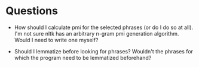 # Questions

- How should I calculate pmi for the selected phrases (or do I do so at all). I'm not sure nltk has an arbitrary n-gram
pmi generation algorithm. Would I need to write one myself?

- Should I lemmatize before looking for phrases? Wouldn't the phrases for which the program need to be lemmatized
beforehand?